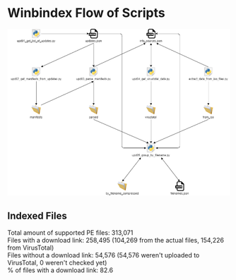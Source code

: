 # Winbindex Flow of Scripts

![winbindex-scripts-flow.png](winbindex-scripts-flow.png)

## Indexed Files

<!--FileStats-->
Total amount of supported PE files: 313,071  
Files with a download link: 258,495 (104,269 from the actual files, 154,226 from VirusTotal)  
Files without a download link: 54,576 (54,576 weren't uploaded to VirusTotal, 0 weren't checked yet)  
% of files with a download link: 82.6  
<!--/FileStats-->

